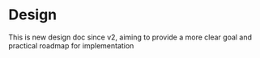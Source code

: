 # Design

This is new design doc since v2, aiming to provide a more clear goal and practical roadmap for implementation

